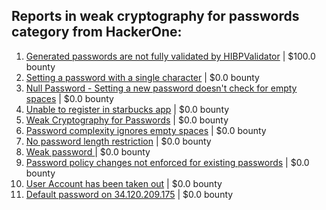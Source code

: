 ## Reports in weak cryptography for passwords category from HackerOne:
1. [Generated passwords are not fully validated by HIBPValidator](https://hackerone.com/reports/1606961) | $100.0 bounty
2. [Setting a password with a single character](https://hackerone.com/reports/223851) | $0.0 bounty
3. [Null Password - Setting a new password doesn't check for empty spaces](https://hackerone.com/reports/223618) | $0.0 bounty
4. [Unable to register in starbucks app](https://hackerone.com/reports/236276) | $0.0 bounty
5. [Weak Cryptography for Passwords](https://hackerone.com/reports/260689) | $0.0 bounty
6. [Password complexity ignores empty spaces](https://hackerone.com/reports/250253) | $0.0 bounty
7. [No password length restriction](https://hackerone.com/reports/258879) | $0.0 bounty
8. [Weak password ](https://hackerone.com/reports/267539) | $0.0 bounty
9. [Password policy changes not enforced for existing passwords](https://hackerone.com/reports/1169335) | $0.0 bounty
10. [User Account has been taken out](https://hackerone.com/reports/1195340) | $0.0 bounty
11. [Default password on 34.120.209.175](https://hackerone.com/reports/1415241) | $0.0 bounty